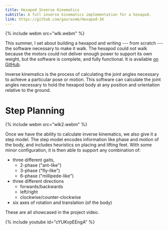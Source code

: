 ```yaml
---
title: Hexapod Inverse Kinematics
subtitle: A full inverse kinematics implementation for a hexapod.
link: https://github.com/gauravmm/Hexapod-IK
---
```


{% include webm src="wlk.webm" %}

This summer, I set about building a hexapod and writing --- from scratch --- the software necessary to make it walk. The hexapod could not walk because the motors could not deliver enough power to support its own weight, but the software is complete, and fully functional. It is available [on GitHub](https://github.com/gauravmm/Hexapod-IK).

Inverse kinematics is the process of calculating the joint angles necessary to achieve a particular pose or motion. This software can calculate the joint angles necessary to hold the hexapod body at any position and orientation relative to the ground.

# Step Planning

{% include webm src="wlk2.webm" %}

Once we have the ability to calculate inverse kinematics, we also give it a step model. The step model encodes information like phase and motion of the body, and includes heuristics on placing and lifting feet. With some minor configuration, it is then able to support any combination of:

  - three different gaits,
    - 2-phase ("ant-like")
    - 3-phase ("fly-like")
    - 6-phase ("millipede-like")
  - three different directions
    - forwards/backwards
    - left/right
    - clockwise/counter-clockwise
  - six axes of rotation and translation (of the body)
  
These are all showcased in the project video.

{% include youtube id="cYUKvpEEngA" %}